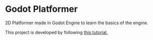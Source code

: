 # Godot Platformer
2D Platformer made in Godot Engine to learn the basics of the engine.

This project is developed by following [this tutorial.](https://www.youtube.com/watch?v=LOhfqjmasi0)
